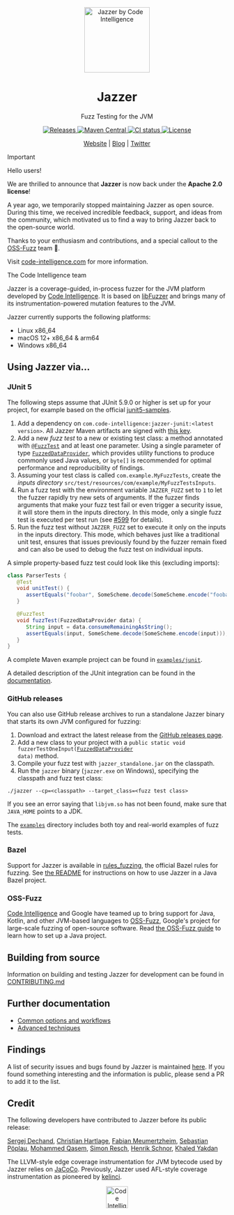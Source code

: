 <div align="center">
  <a href="https://code-intelligence.com"><img src="https://www.code-intelligence.com/hubfs/Logos/CI%20Logos/Jazzer_einfach.png" height=150px alt="Jazzer by Code Intelligence">
</a>
  <h1>Jazzer</h1>
  <p>Fuzz Testing for the JVM</p>
  <a href="https://github.com/CodeIntelligenceTesting/jazzer/releases">
    <img src="https://img.shields.io/github/v/release/CodeIntelligenceTesting/jazzer" alt="Releases">
  </a>
  <a href="https://search.maven.org/search?q=g:com.code-intelligence%20a:jazzer">
    <img src="https://img.shields.io/maven-central/v/com.code-intelligence/jazzer" alt="Maven Central">
  </a>
  <a href="https://github.com/CodeIntelligenceTesting/jazzer/actions/workflows/run-all-tests-main.yml?query=branch%3Amain">
    <img src="https://img.shields.io/github/actions/workflow/status/CodeIntelligenceTesting/jazzer/run-all-tests-main.yml?branch=main&logo=github" alt="CI status">
  </a>
  <a href="https://github.com/CodeIntelligenceTesting/jazzer/blob/main/LICENSE">
    <img src="https://img.shields.io/github/license/CodeIntelligenceTesting/jazzer" alt="License">
  </a>

  <br />

<a href="https://www.code-intelligence.com/" target="_blank">Website</a>
|
<a href="https://www.code-intelligence.com/blog" target="_blank">Blog</a>
|
<a href="https://twitter.com/CI_Fuzz" target="_blank">Twitter</a>
</div>

> [!IMPORTANT]
> Hello users!
>
> We are thrilled to announce that **Jazzer** is now back under the **Apache 2.0 license**!
>
> A year ago, we temporarily stopped maintaining Jazzer as open source. 
> During this time, we received incredible feedback, support, and ideas from
> the community, which motivated us to find a way to bring Jazzer back to the
> open-source world.
>
> Thanks to your enthusiasm and contributions, and a special callout to the 
> [OSS-Fuzz](https://github.com/google/oss-fuzz) team 🚀.
> 
> Visit [code-intelligence.com](https://code-intelligence.com) for more 
> information.
>
> The Code Intelligence team

Jazzer is a coverage-guided, in-process fuzzer for the JVM platform developed by [Code Intelligence](https://code-intelligence.com).
It is based on [libFuzzer](https://llvm.org/docs/LibFuzzer.html) and brings many of its instrumentation-powered mutation features to the JVM.

Jazzer currently supports the following platforms:
* Linux x86_64
* macOS 12+ x86_64 & arm64
* Windows x86_64

## Using Jazzer via...

### JUnit 5

The following steps assume that JUnit 5.9.0 or higher is set up for your project, for example based on the official [junit5-samples](https://github.com/junit-team/junit5-samples).

1. Add a dependency on `com.code-intelligence:jazzer-junit:<latest version>`.
   All Jazzer Maven artifacts are signed with [this key](deploy/maven.pub).
2. Add a new *fuzz test* to a new or existing test class: a method annotated with [`@FuzzTest`](https://codeintelligencetesting.github.io/jazzer-docs/jazzer-junit/com/code_intelligence/jazzer/junit/FuzzTest.html) and at least one parameter.
   Using a single parameter of type [`FuzzedDataProvider`](https://codeintelligencetesting.github.io/jazzer-docs/jazzer-api/com/code_intelligence/jazzer/api/FuzzedDataProvider.html), which provides utility functions to produce commonly used Java values, or `byte[]` is recommended for optimal performance and reproducibility of findings.
3. Assuming your test class is called `com.example.MyFuzzTests`, create the *inputs directory* `src/test/resources/com/example/MyFuzzTestsInputs`.
4. Run a fuzz test with the environment variable `JAZZER_FUZZ` set to `1` to let the fuzzer rapidly try new sets of arguments.
   If the fuzzer finds arguments that make your fuzz test fail or even trigger a security issue, it will store them in the inputs directory.
   In this mode, only a single fuzz test is executed per test run (see [#599](https://github.com/CodeIntelligenceTesting/jazzer/issues/599) for details).
5. Run the fuzz test without `JAZZER_FUZZ` set to execute it only on the inputs in the inputs directory.
   This mode, which behaves just like a traditional unit test, ensures that issues previously found by the fuzzer remain fixed and can also be used to debug the fuzz test on individual inputs.

A simple property-based fuzz test could look like this (excluding imports):

```java
class ParserTests {
   @Test
   void unitTest() {
      assertEquals("foobar", SomeScheme.decode(SomeScheme.encode("foobar")));
   }

   @FuzzTest
   void fuzzTest(FuzzedDataProvider data) {
      String input = data.consumeRemainingAsString();
      assertEquals(input, SomeScheme.decode(SomeScheme.encode(input)));
   }
}
```

A complete Maven example project can be found in [`examples/junit`](examples/junit).

A detailed description of the JUnit integration can be found in the [documentation](docs/junit-integration.md).

### GitHub releases

You can also use GitHub release archives to run a standalone Jazzer binary that starts its own JVM configured for fuzzing:

1. Download and extract the latest release from the [GitHub releases page](https://github.com/CodeIntelligenceTesting/jazzer/releases).
2. Add a new class to your project with a <code>public static void fuzzerTestOneInput(<a href="https://codeintelligencetesting.github.io/jazzer-docs/jazzer-api/com/code_intelligence/jazzer/api/FuzzedDataProvider.html">FuzzedDataProvider</a> data)</code> method.
3. Compile your fuzz test with `jazzer_standalone.jar` on the classpath.
4. Run the `jazzer` binary (`jazzer.exe` on Windows), specifying the classpath and fuzz test class:

```shell
./jazzer --cp=<classpath> --target_class=<fuzz test class>
```

If you see an error saying that `libjvm.so` has not been found, make sure that `JAVA_HOME` points to a JDK.

The [`examples`](examples/src/main/java/com/example) directory includes both toy and real-world examples of fuzz tests.

### Bazel

Support for Jazzer is available in [rules_fuzzing](https://github.com/bazelbuild/rules_fuzzing), the official Bazel rules for fuzzing.
See [the README](https://github.com/bazelbuild/rules_fuzzing#java-fuzzing) for instructions on how to use Jazzer in a Java Bazel project.

### OSS-Fuzz

[Code Intelligence](https://code-intelligence.com) and Google have teamed up to bring support for Java, Kotlin, and other JVM-based languages to [OSS-Fuzz](https://github.com/google/oss-fuzz), Google's project for large-scale fuzzing of open-source software.
Read [the OSS-Fuzz guide](https://google.github.io/oss-fuzz/getting-started/new-project-guide/jvm-lang/) to learn how to set up a Java project.

## Building from source

Information on building and testing Jazzer for development can be found in [CONTRIBUTING.md](CONTRIBUTING.md)

## Further documentation

* [Common options and workflows](docs/common.md)
* [Advanced techniques](docs/advanced.md)

## Findings

A list of security issues and bugs found by Jazzer is maintained [here](docs/findings.md).
If you found something interesting and the information is public, please send a PR to add it to the list.

## Credit

The following developers have contributed to Jazzer before its public release:

[Sergej Dechand](https://github.com/serj),
[Christian Hartlage](https://github.com/dende),
[Fabian Meumertzheim](https://github.com/fmeum),
[Sebastian Pöplau](https://github.com/sebastianpoeplau),
[Mohammed Qasem](https://github.com/mohqas),
[Simon Resch](https://github.com/simonresch),
[Henrik Schnor](https://github.com/henrikschnor),
[Khaled Yakdan](https://github.com/kyakdan)

The LLVM-style edge coverage instrumentation for JVM bytecode used by Jazzer relies on [JaCoCo](https://github.com/jacoco/jacoco).
Previously, Jazzer used AFL-style coverage instrumentation as pioneered by [kelinci](https://github.com/isstac/kelinci).

<p align="center">
<a href="https://www.code-intelligence.com"><img src="https://www.code-intelligence.com/hubfs/Logos/CI%20Logos/CI_Header_GitHub_quer.jpeg" height=50px alt="Code Intelligence logo"></a>
</p>

[`FuzzedDataProvider`]: https://codeintelligencetesting.github.io/jazzer-docs/jazzer-api/com/code_intelligence/jazzer/api/FuzzedDataProvider.html
